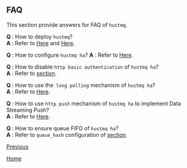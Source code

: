 FAQ
--

This section provide answers for FAQ of `hustmq`.

**Q** :  How to deploy `hustmq`?  
**A** :  Refer to [Here](../guide/hustmq.md) and [Here](../guide/ha.md).

**Q** :  How to configure `hustmq ha`?
**A** :  Refer to [Here](../advanced/ha/nginx.md).

**Q** :  How to disable `http basic authentication` of `hustmq ha`?   
**A** :  Refer to [section](../advanced/ha/nginx.md).

**Q** :  How to use the` long polling` mechanism of `hustmq ha`?  
**A** :  Refer to [Here](../api/ha.md).

**Q** :  How to use `http push` mechanism of `hustmq ha` to implement Data Streaming Push?  
**A** :  Refer to [Here](../api/ha.md).

**Q** :  How to ensure queue FIFO of `hustmq ha`?   
**A** :  Refer to `queue_hash` configuration of [section](../advanced/ha/nginx.md).    

[Previous](index.md)

[Home](../index.md)